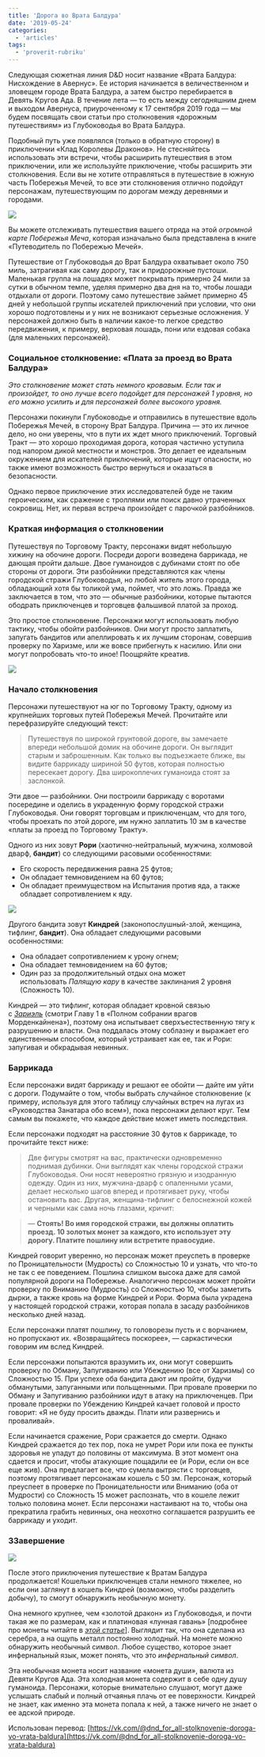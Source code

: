 ```yaml
---
title: 'Дорога во Врата Балдура'
date: '2019-05-24'
categories:
  - 'articles'
tags:
  - 'proverit-rubriku'
---
```


Следующая сюжетная линия D&D носит название «Врата Балдура: Нисхождение в Авернус». Ее история начинается в величественном и зловещем городе Врата Балдура, а затем быстро перебирается в Девять Кругов Ада. В течение лета — то есть между сегодняшним днем и выходом Авернуса, приуроченному к 17 сентября 2019 года — мы будем посвящать свои статьи про столкновения «дорожным путешествиям» из Глубоководья во Врата Балдура.

Подобный путь уже появлялся (только в обратную сторону) в приключении «Клад Королевы Драконов». Не стесняйтесь использовать эти встречи, чтобы расширить путешествия в этом приключении, или же используйте приключение, чтобы расширить эти столкновения. Если вы не хотите отправляться в путешествие в южную часть Побережья Мечей, то все эти столкновения отлично подойдут персонажам, путешествующим по дорогам между деревнями и городами.

![](https://pp.userapi.com/c844321/v844321497/2144f6/nUHFmSEtDPA.jpg)

Вы можете отслеживать путешествия вашего отряда на этой *огромной карте Побережья Меча*, которая изначально была представлена в книге «Путеводитель по Побережью Мечей».

Путешествие от Глубоководья до Врат Балдура охватывает около 750 миль, затрагивая как саму дорогу, так и придорожные пустоши. Маленькая группа на лошадях может покрывать примерно 24 мили за сутки в обычном темпе, уделяя примерно два дня на то, чтобы лошади отдыхали от дороги. Поэтому само путешествие займет примерно 45 дней у небольшой группы искателей приключений при условии, что они хорошо подготовлены и у них не возникают серьезные осложнения. У персонажей должно быть в наличии какое-то легкое средство передвижения, к примеру, верховая лошадь, пони или ездовая собака (для маленьких персонажей).

### Социальное столкновение: «Плата за проезд во Врата Балдура»

_Это столкновение может стать немного кровавым. Если так и произойдет, то оно лучше всего подойдет для персонажей 1 уровня, но его можно усилить и для персонажей более высокого уровня._

Персонажи покинули Глубоководье и отправились в путешествие вдоль Побережья Мечей, в сторону Врат Балдура. Причина — это их личное дело, но они уверены, что в пути их ждет много приключений. Торговый Тракт — это хорошо проходимая дорога, которая частично уступила под напором дикой местности и монстров. Это делает ее идеальным окружением для искателей приключений, которые ищут опасности, но также имеют возможность быстро вернуться и оказаться в безопасности.

Однако первое приключение этих исследователей буде не таким героическим, как сражение с троллями или поиск давно утраченных сокровищ. Нет, их первая встреча произойдет с парочкой разбойников.

### Краткая информация о столкновении

Путешествуя по Торговому Тракту, персонажи видят небольшую хижину на обочине дороги. Посреди дороги возведена баррикада, не дающая пройти дальше. Двое гуманоидов с дубинами стоят по обе стороны от дороги. Эти разбойники представляются как члены городской стражи Глубоководья, но любой житель этого города, обладающий хотя бы толикой ума, поймет, что это ложь. Правда же заключается в том, что это — обычные разбойники, которые пытаются ободрать приключенцев и торговцев фальшивой платой за проход.

Это простое столкновение. Персонажи могут использовать любую тактику, чтобы обойти разбойников. Они могут просто заплатить, запугать бандитов или апеллировать к их лучшим сторонам, совершив проверку по Харизме, или же вовсе прибегнуть к насилию. Или они могут попробовать что-то иное! Поощряйте креатив.

![](https://pp.userapi.com/c844321/v844321901/212591/XR1YAJiCRMU.jpg)

### Начало столкновения

Персонажи путешествуют на юг по Торговому Тракту, одному из крупнейших торговых путей Побережья Мечей. Прочитайте или перефразируйте следующий текст:

> Путешествуя по широкой грунтовой дороге, вы замечаете впереди небольшой домик на обочине дороги. Он выглядит старым и заброшенным. Как только вы подъезжаете ближе, вы видите баррикаду шириной 50 футов, которая полностью пересекает дорогу. Два широкоплечих гуманоида стоят за заслонкой.

Эти двое — разбойники. Они построили баррикаду с воротами посередине и оделись в украденную форму городской стражи Глубоководья. Они говорят торговцам и приключенцам, что для того, чтобы проехать по этой дороге, им нужно заплатить 10 зм в качестве «платы за проезд по Торговому Тракту».

Одного из них зовут **Рори** (хаотично-нейтральный, мужчина, холмовой дварф, **бандит**) со следующими расовыми особенностями:

- Его скорость передвижения равна 25 футов;
- Он обладает темновидением на 60 футов;
- Он обладает преимуществом на Испытания против яда, а также обладает сопротивлением к яду.

![](https://pp.userapi.com/c844321/v844321901/2125c6/aEjPdA4qy9I.jpg)

Другого бандита зовут **Киндрей** (законопослушный-злой, женщина, тифлинг, **бандит**). Она обладает следующими расовыми особенностями:

- Она обладает сопротивлением к урону огнем;
- Она обладает темновидением на 60 футов;
- Один раз за продолжительный отдых она может использовать *Палящую кару* в качестве заклинания 2 уровня (Сложность 10).

Киндрей — это тифлинг, которая обладает кровной связью с *[Зариэль](https://cyborgsandmages.com/faerun/zariel/)* [](https://cyborgsandmages.com/faerun/zariel/)(смотри Главу 1 в «Полном собрании врагов Морденкайнена»), поэтому она испытывает сверхъестественную тягу к разрушению и власти. Она поддалась этому соблазну и выражает его единственным способом, который устраивает как ее, так и Рори: запугивая и обкрадывая невинных.

### Баррикада

Если персонажи видят баррикаду и решают ее обойти — дайте им уйти с дороги. Подумайте о том, чтобы выбрать случайное столкновение (к примеру, используя для этого таблицу случайных встреч на лугах из «Руководства Занатара обо всем»), пока персонажи делают круг. Тем самым вы покажете, что каждое действие может иметь последствия.

Если персонажи подходят на расстояние 30 футов к баррикаде, то прочитайте текст ниже:

> Две фигуры смотрят на вас, практически одновременно поднимая дубинки. Они выглядят как члены городской стражи Глубоководья. Они носят невероятно грязную и изодранную одежду. Один из них, мужчина-дварф с опаленными усами, делает несколько шагов вперед и протягивает руку, чтобы остановить вас. Другая, женщина-тифлинг с белоснежной кожей и черными как сама ночь глазами, кричит:

> — **Стоять! Во имя городской стражи, вы должны оплатить проезд. 10 золотых монет за каждого, кто использует эту дорогу. Платите пошлину или встретите правосудие.**

Киндрей говорит уверенно, но персонаж может преуспеть в проверке по Проницательности (Мудрость) со Сложностью 10 и узнать, что что-то не так с ее поведением. Пошлина слишком высока даже для самой популярной дороги на Побережье. Аналогично персонаж может пройти проверку по Вниманию (Мудрость) со Сложностью 10, чтобы заметить дырки, а также кровь на форме Киндрей и Рори. Форма была украдена у настоящей городской стражи, которая попала в засаду разбойников несколько дней назад.

Если персонажи платят пошлину, то головорезы пусть и с ворчанием, но пропускают их. «Возвращайтесь поскорее», — саркастически говорим им вслед Киндрей.

Если персонажи попытаются вразумить их, они могут совершить проверку по Обману, Запугиванию или Убеждению (все от Харизмы) со Сложностью 15. При успехе оба бандита дают им пройти, будучи обманутыми, запуганными или польщенными. При провале проверки по Обману и Запугиванию разбойники идут в атаку на приключенцев. При провале проверки по Убеждению Киндрей качает головой и просто говорит: «Я не буду просить дважды. Плати или развернись и проваливай».

Если начинается сражение, Рори сражается до смерти. Однако Киндрей сражается до тех пор, пока не умрет Рори или пока ее пункты здоровья не упадут до половины от максимума. В этот момент она сдается и просит, чтобы атакующие пощадили ее (и Рори, если он все еще жив). Она предлагает все, что сумела вытрясти с торговцев, поэтому протягивает персонажам кошель с 50 зм. Персонаж, который преуспеет в проверке по Проницательности или Вниманию (оба от Мудрости) со Сложность 15 может распознать, что в кошеле лежит только половина монет. Если персонажи настаивают на то, чтобы она прекратила грабить невинных, она неохотно соглашается разрушить ее баррикаду и уходит.

### ЗЗавершение

![](https://pp.userapi.com/c844321/v844321901/212688/nt0g5Aq7N6g.jpg)

После этого приключения путешествие к Вратам Балдура продолжается! Кошельки приключенцев стали немного тяжелее, но если они заглянут в кошель Киндрей (возможно, чтобы разделить добычу), то смогут обнаружить необычную монету.

Она немного крупнее, чем «золотой дракон» из Глубоководья, и почти такая же по размерам, как и платиновая «лунная гавань» \[подробнее про монеты читайте в *[этой статье](https://cyborgsandmages.com/faerun/%d0%bc%d0%be%d0%bd%d0%b5%d1%82%d1%8b/)*\]. Выглядит так, что она сделана из серебра, а на ощупь металл постоянно холодный. На монете можно обнаружить необычный символ. Любое существо, которое знает инфернальный язык, может понять, что это *инфернальный символ*.

Эта необычная монета носит название «монета души», валюта из Девяти Кругов Ада. Эта холодная монета содержит в себе одну душу гуманоида. Персонажи, которые внимательно слушают, могут даже услышать слабый и полный отчаянья плачь от ее поверхности. Киндрей не знает, как именно эта монета попала к ней, а также ничего не знает о ее адской природе.

Использован перевод: [https://vk.com/@dnd_for_all-stolknovenie-doroga-vo-vrata-baldura](https://vk.com/@dnd_for_all-stolknovenie-doroga-vo-vrata-baldura)
